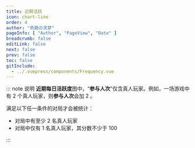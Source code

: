 ```yaml
---
title: 近期活跃
icon: chart-line
order: 4
author: "奇葩の灵梦"
pageInfo: [ "Author", "PageView", "Date" ]
breadcrumb: false
editLink: false
next: false
prev: false
toc: false
gitInclude:
  - ../.vuepress/components/Frequency.vue
---
```


<Frequency></Frequency>

::: note 说明
**近期每日活跃度**图中，“**参与人次**”仅含真人玩家。例如，一场游戏中有 2 个真人玩家，则**参与人次**会加 2 。

满足以下任一条件的对局才会被统计：
- 对局中有至少 2 名真人玩家
- 对局中仅有 1 名真人玩家，其分数不少于 100

:::

<script setup>
import Frequency from "@Frequency";
</script>
